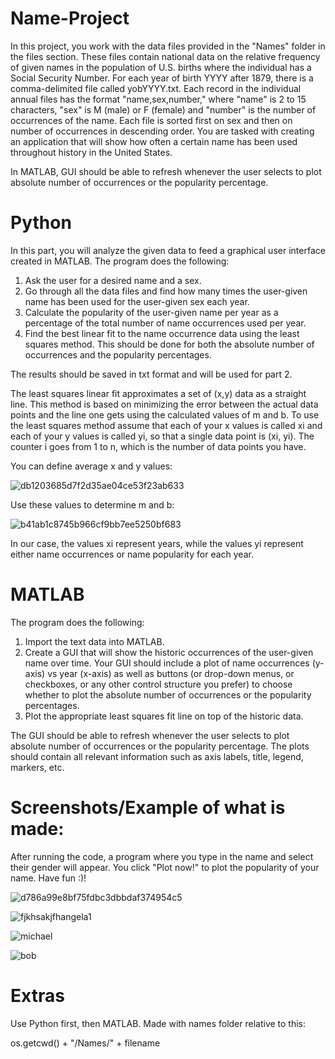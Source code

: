 # Name-Project
In this project, you work with the data files provided in the "Names" folder in the files section. These files contain national data on the relative frequency of given names in the population of U.S. births where the individual has a Social Security Number. For each year of birth YYYY after 1879, there is a comma-delimited file called yobYYYY.txt. Each record in the individual annual files has the format "name,sex,number," where "name" is 2 to 15 characters, "sex" is M (male) or F (female) and "number" is the number of occurrences of the name. Each file is sorted first on sex and then on number of occurrences in descending order. You are tasked with creating an application that will show how often a certain name has been used throughout history in the United States.

In MATLAB, GUI should be able to refresh whenever the user selects to plot absolute number of occurrences or the popularity percentage.

# Python
In this part, you will analyze the given data to feed a graphical user interface created in MATLAB. The program does the following:
  1. Ask the user for a desired name and a sex.
  2. Go through all the data files and find how many times the user-given name has been used for the user-given sex each year.
  3. Calculate the popularity of the user-given name per year as a percentage of the total number of name occurrences used per year.
  4. Find the best linear fit to the name occurrence data using the least squares method. This should be done for both the absolute number of occurrences and the popularity percentages.

The results should be saved in txt format and will be used for part 2.
  
The least squares linear fit approximates a set of (x,y) data as a straight line. This method is based on minimizing the error between the actual data points and the line one gets using the calculated values of m and b. To use the least squares method assume that each of your x values is called xi and each of your y values is called yi, so that a single data point is (xi, yi). The counter i goes from 1 to n, which is the number of data points you have. 
  
You can define average x and y values:

![db1203685d7f2d35ae04ce53f23ab633](https://user-images.githubusercontent.com/93693073/163869898-a174e80d-d3ee-47ce-95c8-36d4b609f8c0.png)

Use these values to determine m and b:

![b41ab1c8745b966cf9bb7ee5250bf683](https://user-images.githubusercontent.com/93693073/163872561-687caf28-fe43-4178-a09e-644383130b12.png)

In our case, the values xi represent years, while the values yi represent either name occurrences or name popularity for each year.

# MATLAB
The program does the following:
  1. Import the text data into MATLAB.
  2. Create a GUI that will show the historic occurrences of the user-given name over time. Your GUI should include a plot of name occurrences (y-axis) vs year (x-axis) as well as buttons (or drop-down menus, or checkboxes, or any other control structure you prefer) to choose whether to plot the absolute number of occurrences or the popularity percentages.
  3. Plot the appropriate least squares fit line on top of the historic data.

The GUI should be able to refresh whenever the user selects to plot absolute number of occurrences or the popularity percentage. The plots should contain all relevant information such as axis labels, title, legend, markers, etc.

# Screenshots/Example of what is made:
After running the code, a program where you type in the name and select their gender will appear. You click "Plot now!" to plot the popularity of your name. Have fun :)!

![d786a99e8bf75fdbc3dbbdaf374954c5](https://user-images.githubusercontent.com/93693073/164383631-2152de09-6fe9-4d65-9835-15901323fb10.png)
 
![fjkhsakjfhangela1](https://user-images.githubusercontent.com/93693073/164383646-349b6b10-38e3-413a-ad61-74e99689576d.png)

![michael](https://user-images.githubusercontent.com/93693073/164383772-897aec4b-cb70-442d-9bfc-fe975fc3eb23.png)

![bob](https://user-images.githubusercontent.com/93693073/164383781-b2aedb8f-b5d5-4e12-be1d-562b59414641.png)

# Extras
Use Python first, then MATLAB.
Made with names folder relative to this:

  os.getcwd() + "/Names/" + filename
